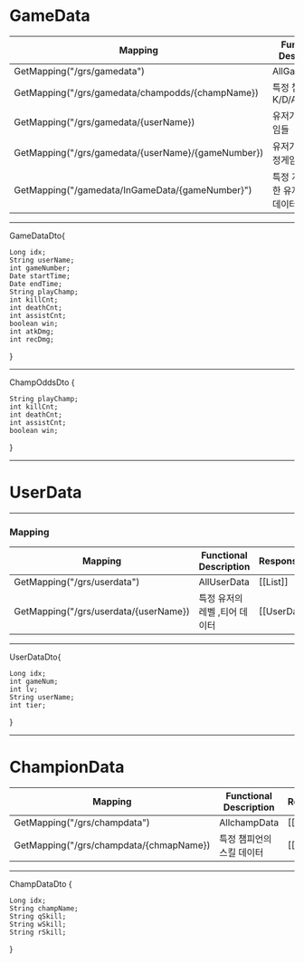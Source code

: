 <h1>GameData</h1>

|Mapping|Functional Description|ResponseEntity<>|
|---|---|---|
|GetMapping("/grs/gamedata")|AllGameData|[[List<GameDataDto>]]|
|GetMapping("/grs/gamedata/champodds/{champName})|특정 챔피언 K/D/A/WinRate|[[List<ChampOddDto>]]|
|GetMapping("/grs/gamedata/{userName})|유저가 참여한 게임들|[[List<GameDataDto>]]|
|GetMapping("/grs/gamedata/{userName}/{gameNumber})|유저가 참여한 특정게임|[[List<GameDataDto>]]|
|GetMapping("/gamedata/InGameData/{gameNumber}")|특정 게임에 참여한 유저들의 게임데이터|[[List<GameDataDto>]]|

---

GameDataDto{

	Long idx;
    String userName;
    int gameNumber;
    Date startTime;
    Date endTime;
    String playChamp;
    int killCnt;
    int deathCnt;
    int assistCnt;
    boolean win;
    int atkDmg;
    int recDmg;
    
}

---

ChampOddsDto {

	String playChamp;
    int killCnt;
    int deathCnt;
    int assistCnt;
    boolean win;

}

---

 <H1>UserData</H1>

---

<h3>Mapping</h3>

|Mapping|Functional Description|ResponseEntity<>|
|---|---|---|
|GetMapping("/grs/userdata")|AllUserData|[[List<UserDataDto>]]|
|GetMapping("/grs/userdata/{userName})|특정 유저의 레벨 ,티어 데이터|[[UserDataDto]]|



---
UserDataDto{

    Long idx;
    int gameNum;
    int lv;
    String userName;
    int tier;

}
___
<H1>ChampionData</h1>

|Mapping|Functional Description|ResponseEntity<>|
|---|---|---|
|GetMapping("/grs/champdata")|AllchampData|[[List<ChampDataDto>]]|
|GetMapping("/grs/champdata/{chmapName})|특정 챔피언의 스킬 데이터|[[ChampDataDto]]|

___
ChampDataDto {

    Long idx;
    String champName;
    String qSkill;
    String wSkill;
    String rSkill;

}
